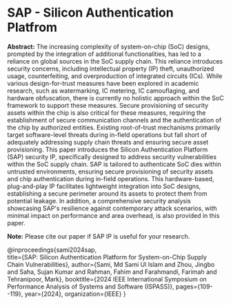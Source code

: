 # SAP - Silicon Authentication Platfrom

**Abstract:**
The increasing complexity of system-on-chip (SoC) designs, prompted by the integration of additional functionalities, has led to a reliance on global sources in the SoC supply chain. This reliance introduces security concerns, including intellectual property (IP) theft, unauthorized usage, counterfeiting, and overproduction of integrated circuits (ICs). While various design-for-trust measures have been explored in academic research, such as watermarking, IC metering, IC camouflaging, and hardware obfuscation, there is currently no holistic approach within the SoC framework to support these measures. Secure provisioning of security assets within the chip is also critical for these measures, requiring the establishment of secure communication channels and the authentication of the chip by authorized entities. Existing root-of-trust mechanisms primarily target software-level threats during in-field operations but fall short of adequately addressing supply chain threats and ensuring secure asset provisioning. This paper introduces the Silicon Authentication Platform (SAP) security IP, specifically designed to address security vulnerabilities within the SoC supply chain. SAP is tailored to authenticate SoC dies within untrusted environments, ensuring secure provisioning of security assets and chip authentication during in-field operations. This hardware-based, plug-and-play IP facilitates lightweight integration into SoC designs, establishing a secure perimeter around its assets to protect them from potential leakage. In addition, a comprehensive security analysis showcasing SAP's resilience against contemporary attack scenarios, with minimal impact on performance and area overhead, is also provided in this paper.

**Note:** Please cite our paper if SAP IP is useful for your research.

@inproceedings{sami2024sap, <br>
  title={SAP: Silicon Authentication Platform for System-on-Chip Supply Chain Vulnerabilities},
  author={Sami, Md Sami Ul Islam and Zhou, Jingbo and Saha, Sujan Kumar and Rahman, Fahim and Farahmandi, Farimah and Tehranipoor, Mark},
  booktitle={2024 IEEE International Symposium on Performance Analysis of Systems and Software (ISPASS)},
  pages={109--119},
  year={2024},
  organization={IEEE}
}
